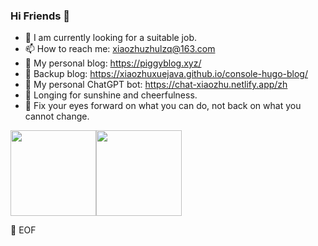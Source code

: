 ### Hi Friends 🥳

- 🔭 I am currently looking for a suitable job.
- 📫 How to reach me: xiaozhuzhulzq@163.com
- 🔗 My personal blog: https://piggyblog.xyz/
- 🔗 Backup blog: https://xiaozhuxuejava.github.io/console-hugo-blog/
- 🤖 My personal ChatGPT bot: https://chat-xiaozhu.netlify.app/zh
- 🌻 Longing for sunshine and cheerfulness.
- 💬 Fix your eyes forward on what you can do, not back on what you cannot change.
  

<img align="" height="137px" src="https://github-readme-stats.vercel.app/api?username=XIAOZHUXUEJAVA&hide_title=true&hide_border=true&show_icons=true&line_height=21&bg_color=0,EC6C6C,FFD479,FFFC79,73FA79&theme=graywhite&hide=prs" /><img align="" height="137px" src="https://github-readme-stats.vercel.app/api/top-langs/?username=XIAOZHUXUEJAVA&hide_title=true&hide_border=true&layout=compact&bg_color=0,73FA79,73FDFF,D783FF&theme=graywhite&locale=cn&hide=html" />
<!--
**XIAOZHUXUEJAVA/XIAOZHUXUEJAVA** is a ✨ _special_ ✨ repository because its `README.md` (this file) appears on your GitHub profile.

Here are some ideas to get you started:

- 🔭 I’m currently working on ...
- 🌱 I’m currently learning ...
- 👯 I’m looking to collaborate on ...
- 🤔 I’m looking for help with ...
- 💬 Ask me about ...
- 📫 How to reach me: ...
- 😄 Pronouns: ...
- ⚡ Fun fact: ...
-->
💾 EOF
